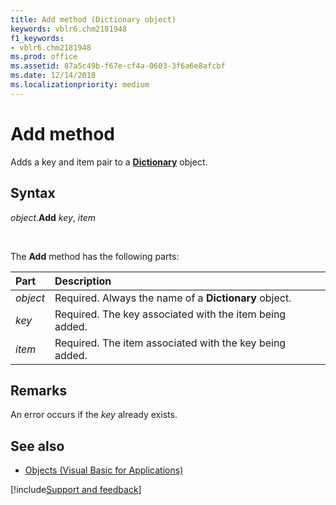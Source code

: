 ```yaml
---
title: Add method (Dictionary object)
keywords: vblr6.chm2181948
f1_keywords:
- vblr6.chm2181948
ms.prod: office
ms.assetid: 87a5c49b-f67e-cf4a-0603-3f6a6e8afcbf
ms.date: 12/14/2018
ms.localizationpriority: medium
---
```



# Add method

Adds a key and item pair to a **[Dictionary](dictionary-object.md)** object.

## Syntax

_object_.**Add** _key_, _item_

<br/>

The **Add** method has the following parts:

|Part|Description|
|:-----|:-----|
| _object_|Required. Always the name of a **Dictionary** object.|
| _key_|Required. The key associated with the item being added.|
| _item_|Required. The item associated with the key being added.|

## Remarks

An error occurs if the _key_ already exists.

## See also

- [Objects (Visual Basic for Applications)](../objects-visual-basic-for-applications.md)

[!include[Support and feedback](~/includes/feedback-boilerplate.md)]